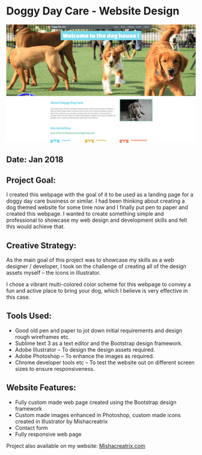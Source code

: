 # Doggy Day Care - Website Design

![Preview - Moon Website][logo]

[logo]: https://github.com/mishacreatrix/Doggy-Day-Care/blob/master/DoggyDayCarePreview.png "Preview - Doggy Day Care Website"


## Date: Jan 2018

## Project Goal:

I created this webpage with the goal of it to be used as a landing page for a doggy day care business or similar. I had been thinking about creating a dog themed website for some time now and I finally put pen to paper and created this webpage. I wanted to create something simple and professional to showcase my web design and development skills and felt this would achieve that.

## Creative Strategy:

As the main goal of this project was to showcase my skills as a web designer / developer, I took on the challenge of creating all of the design assets myself – the icons in Illustrator.

I chose a vibrant multi-colored color scheme for this webpage to convey a fun and active place to bring your dog, which I believe is very effective in this case.

## Tools Used:

* Good old pen and paper to jot down initial requirements and design rough wireframes etc.
* Sublime text 3 as a text editor and the Bootstrap design framework.
* Adobe Illustrator – To design the design assets required.
* Adobe Photoshop – To enhance the images as required.
* Chrome developer tools etc – To test the website out on different screen sizes to ensure responsiveness.

## Website Features:

* Fully custom made web page created using the Bootstrap design framework
* Custom made images enhanced in Photoshop, custom made icons created in Illustrator by Mishacreatrix
* Contact form
* Fully responsive web page

Project also available on my website: [Mishacreatrix.com](http://mishacreatrix.com/portfolios/doggy-day-care/)
